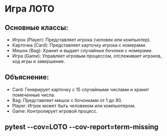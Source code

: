 # Игра ЛОТО
## Основные классы:
* Игрок (Player): Представляет игрока (человек или компьютер).
* Карточка (Card): Представляет карточку игрока с номерами.
* Мешок (Bag): Хранит и выдает случайные бочонки с номерами.
* Игра (Game): Управляет игровым процессом, отслеживает игроков, ход игры и завершение.

## Объяснение:
* Card: Генерирует карточку с 15 случайными числами и хранит помеченные числа.
* Bag: Представляет мешок с бочонками от 1 до 90.
* Player: Игрок может быть человеком или компьютером.
* Game: Контролирует игровой процесс.

## pytest --cov=LOTO --cov-report=term-missing
